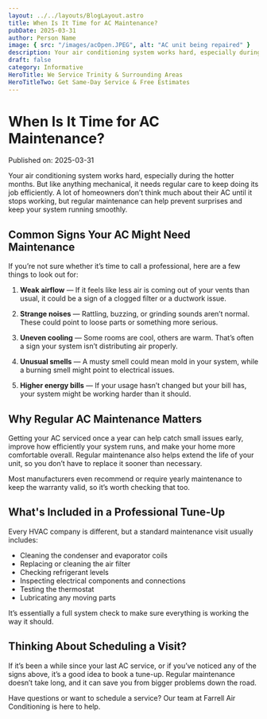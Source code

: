 ```yaml
---
layout: ../../layouts/BlogLayout.astro
title: When Is It Time for AC Maintenance?
pubDate: 2025-03-31
author: Person Name
image: { src: "/images/acOpen.JPEG", alt: "AC unit being repaired" }
description: Your air conditioning system works hard, especially during the hotter months.
draft: false
category: Informative
HeroTitle: We Service Trinity & Surrounding Areas
HeroTitleTwo: Get Same-Day Service & Free Estimates
---
```


# When Is It Time for AC Maintenance?

Published on: 2025-03-31

Your air conditioning system works hard, especially during the hotter months. But like anything mechanical, it needs regular care to keep doing its job efficiently. A lot of homeowners don’t think much about their AC until it stops working, but regular maintenance can help prevent surprises and keep your system running smoothly.

## Common Signs Your AC Might Need Maintenance

If you’re not sure whether it’s time to call a professional, here are a few things to look out for:

1. **Weak airflow** — If it feels like less air is coming out of your vents than usual, it could be a sign of a clogged filter or a ductwork issue.

2. **Strange noises** — Rattling, buzzing, or grinding sounds aren’t normal. These could point to loose parts or something more serious.

3. **Uneven cooling** — Some rooms are cool, others are warm. That’s often a sign your system isn’t distributing air properly.

4. **Unusual smells** — A musty smell could mean mold in your system, while a burning smell might point to electrical issues.

5. **Higher energy bills** — If your usage hasn’t changed but your bill has, your system might be working harder than it should.

## Why Regular AC Maintenance Matters

Getting your AC serviced once a year can help catch small issues early, improve how efficiently your system runs, and make your home more comfortable overall. Regular maintenance also helps extend the life of your unit, so you don’t have to replace it sooner than necessary.

Most manufacturers even recommend or require yearly maintenance to keep the warranty valid, so it’s worth checking that too.

## What's Included in a Professional Tune-Up

Every HVAC company is different, but a standard maintenance visit usually includes:

- Cleaning the condenser and evaporator coils
- Replacing or cleaning the air filter
- Checking refrigerant levels
- Inspecting electrical components and connections
- Testing the thermostat
- Lubricating any moving parts

It’s essentially a full system check to make sure everything is working the way it should.

## Thinking About Scheduling a Visit?

If it’s been a while since your last AC service, or if you’ve noticed any of the signs above, it’s a good idea to book a tune-up. Regular maintenance doesn’t take long, and it can save you from bigger problems down the road.

Have questions or want to schedule a service? Our team at Farrell Air Conditioning is here to help.
